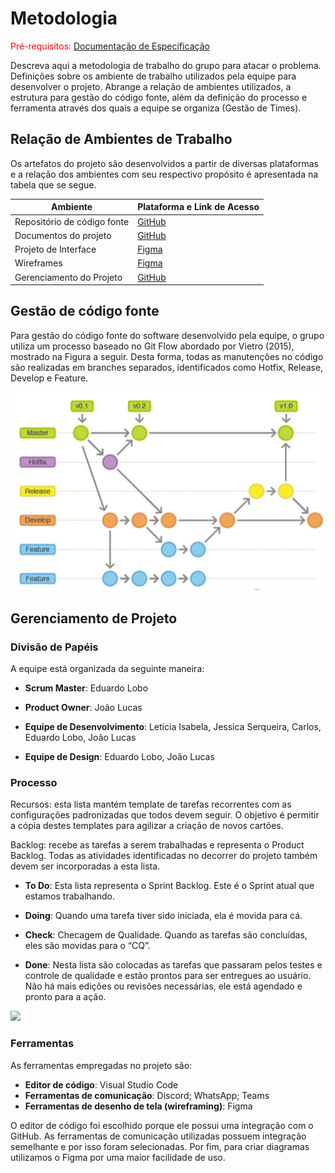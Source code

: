
# Metodologia

<span style="color:red">Pré-requisitos: <a href="02-Especificação do Projeto.md"> Documentação de Especificação</a></span>

Descreva aqui a metodologia de trabalho do grupo para atacar o problema. Definições sobre os ambiente de trabalho utilizados pela  equipe para desenvolver o projeto. Abrange a relação de ambientes utilizados, a estrutura para gestão do código fonte, além da definição do processo e ferramenta através dos quais a equipe se organiza (Gestão de Times).

## Relação de Ambientes de Trabalho

Os artefatos do projeto são desenvolvidos a partir de diversas plataformas e a relação dos 
ambientes com seu respectivo propósito é apresentada na tabela que se segue.

|Ambiente                         |Plataforma e Link de Acesso                                                                                |
|---------------------------------|-----------------------------------------------------------------------------------------------------------|
|Repositório de código fonte      |[GitHub](https://github.com/ICEI-PUC-Minas-PMV-ADS/pmv-ads-2022-2-e2-proj-int-t6-ebatata)          |
|Documentos do projeto            |[GitHub](https://github.com/ICEI-PUC-Minas-PMV-ADS/pmv-ads-2022-2-e2-proj-int-t6-ebatata)          |
|Projeto de Interface             |[Figma](https://www.figma.com/file/jJy3yx68H78VreGmsXI07a/userflow-eBatata)                      |
|Wireframes                       |[Figma](https://www.figma.com/file/kLLoy6ks4U78nZB4u0Rzsm/eBatata-wireframes?node-id=0%3A1)                     |
|Gerenciamento do Projeto         |[GitHub](https://github.com/orgs/ICEI-PUC-Minas-PMV-ADS/projects/161/views/1)                                                            |

## Gestão de código fonte

Para  gestão  do  código  fonte  do  software  desenvolvido  pela  equipe,  o  grupo  utiliza  um 
processo  baseado  no  Git  Flow  abordado  por  Vietro  (2015),  mostrado  na  Figura  a  seguir. 
Desta  forma,  todas  as  manutenções  no  código  são  realizadas  em  branches  separados, 
identificados  como  Hotfix,  Release,  Develop  e  Feature.

![Gestão de código fonte](img/gestao_de_codigo_fonte.jpg)
## Gerenciamento de Projeto

### Divisão de Papéis

A equipe está organizada da seguinte maneira:

- **Scrum Master**: Eduardo Lobo

- **Product Owner**: João Lucas

- **Equipe de Desenvolvimento**: Leticia Isabela, Jessica Serqueira, Carlos, Eduardo Lobo, João Lucas

- **Equipe de Design**: Eduardo Lobo, João Lucas

### Processo
Recursos: esta lista mantém template de tarefas recorrentes com as configurações padronizadas que todos devem seguir. O objetivo é permitir a cópia destes templates para agilizar a criação de novos cartões.

Backlog: recebe as tarefas a serem trabalhadas e representa o Product Backlog. Todas as atividades identificadas no decorrer do projeto também devem ser incorporadas a esta lista.

- **To Do**: Esta lista representa o Sprint Backlog. Este é o Sprint atual que estamos trabalhando.

- **Doing**: Quando uma tarefa tiver sido iniciada, ela é movida para cá.

- **Check**: Checagem de Qualidade. Quando as tarefas são concluídas, eles são movidas para o “CQ”. 

- **Done**: Nesta lista são colocadas as tarefas que passaram pelos testes e controle de qualidade e estão prontos para ser entregues ao usuário. Não há mais edições ou revisões necessárias, ele está agendado e pronto para a ação.

<img src="https://github.com/ICEI-PUC-Minas-PMV-ADS/pmv-ads-2022-2-e2-proj-int-t6-ebatata/blob/bba72c8f986307fce6ca5023849d5327b0cf3ee4/docs/img/Backlog.png">


### Ferramentas
As ferramentas empregadas no projeto são:

- **Editor de código**: Visual Studio Code
- **Ferramentas de comunicação**: Discord; WhatsApp; Teams
- **Ferramentas de desenho de tela (wireframing)**: Figma

O editor de código foi escolhido porque ele possui uma integração com o GitHub. As ferramentas de comunicação utilizadas possuem integração semelhante e por isso foram selecionadas. Por fim, para criar diagramas utilizamos o Figma por uma maior facilidade de uso.
